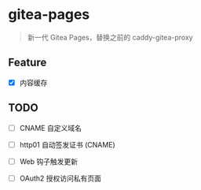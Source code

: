 # gitea-pages

> 新一代 Gitea Pages，替换之前的 caddy-gitea-proxy

## Feature

- [x] 内容缓存

## TODO

- [ ] CNAME 自定义域名
- [ ] http01 自动签发证书 (CNAME)
- [ ] Web 钩子触发更新
- [ ] OAuth2 授权访问私有页面

